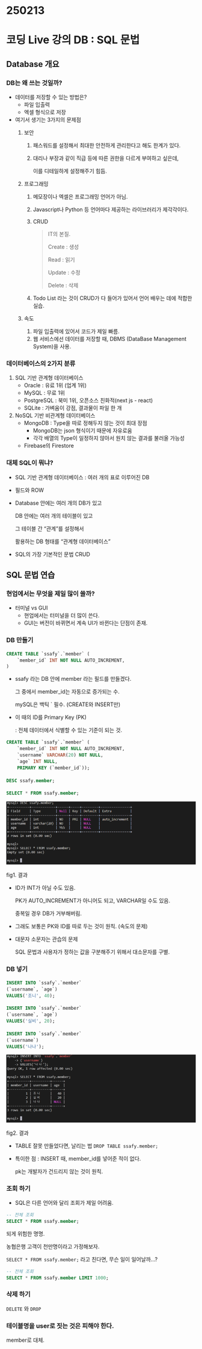 # 250213

# 코딩 Live 강의 DB : SQL 문법

## Database 개요

### DB는 왜 쓰는 것일까?

- 데이터를 저장할 수 있는 방법은?
    - 파일 입출력
    - 엑셀 형식으로 저장
- 여기서 생기는 3가지의 문제점
    1. 보안
        1. 패스워드를 설정해서 최대한 안전하게 관리한다고 해도 한계가 있다.
        2. 대리나 부장과 같이 직급 등에 따른 권한을 다르게 부여하고 싶은데,
            
            이를 디테일하게 설정해주기 힘듬.
            
    2. 프로그래밍
        1. 메모장이나 엑셀은 프로그래밍 언어가 아님.
        2. Javascript나 Python 등 언어마다 제공하는 라이브러리가 제각각이다.
        3. CRUD
            
            > IT의 본질.
            > 
            > 
            > Create : 생성
            > 
            > Read : 읽기
            > 
            > Update : 수정
            > 
            > Delete : 삭제
            > 
        4. Todo List 라는 것이 CRUD가 다 들어가 있어서 언어 배우는 데에 적합한 실습.
    3. 속도
        1. 파일 입출력에 있어서 코드가 제일 빠름.
        2. 웹 서비스에선 데이터를 저장할 때, DBMS (DataBase Management System)을 사용.

### 데이터베이스의 2가지 분류

1. SQL 기반 관계형 데이터베이스
    - Oracle : 유료 1위 (업계 1위)
    - MySQL : 무료 1위
    - PostgreSQL : 북미 1위, 오픈소스 친화적(next js - react)
    - SQLite : 가벼움이 강점, 결과물이 파일 한 개
2. NoSQL 기반 비관계형 데이터베이스
    - MongoDB : Type을 따로 정해두지 않는 것이 최대 장점
        - MongoDB는 json 형식이기 때문에 자유로움
        - 각각 배열의 Type이 일정하지 않아서 원치 않는 결과를 불러올 가능성
    - Firebase의 Firestore

### 대체 SQL이 뭐냐?

- SQL 기반 관계형 데이터베이스 : 여러 개의 표로 이루어진 DB
- 필드와 ROW
- Database 안에는 여러 개의 DB가 있고
    
    DB 안에는 여러 개의 테이블이 있고
    
    그 테이블 간 “관계”를 설정해서
    
    활용하는 DB 형태를 “관계형 데이터베이스”
    
- SQL의 가장 기본적인 문법 CRUD

## SQL 문법 연습

### 현업에서는 무엇을 제일 많이 쓸까?

- 터미널 vs GUI
    - 현업에서는 터미널을 더 많이 쓴다.
    - GUI는 버전이 바뀌면서 계속 UI가 바뀐다는 단점이 존재.

### DB 만들기

```sql
CREATE TABLE `ssafy`.`member` (
    `member_id` INT NOT NULL AUTO_INCREMENT,
)
```

- ssafy 라는 DB 안에 member 라는 필드를 만들겠다.
    
    그 중에서 member_id는 자동으로 증가되는 수.
    
    mySQL은 백틱 ` 필수. (CREATE와 INSERT만)
    
- 이 때의 ID를 Primary Key (PK)
    
    : 전체 데이터에서 식별할 수 있는 기준이 되는 것.
    

```sql
CREATE TABLE `ssafy`.`member` (
    `member_id` INT NOT NULL AUTO_INCREMENT,
    `username` VARCHAR(20) NOT NULL,
    `age` INT NULL,
    PRIMARY KEY (`member_id`));

DESC ssafy.member;

SELECT * FROM ssafy.member;
```

![fig1. 결과](image.png)

fig1. 결과

- ID가 INT가 아닐 수도 있음.
    
    PK가 AUTO_INCREMENT가 아니어도 되고, VARCHAR일 수도 있음.
    
    중복일 경우 DB가 거부해버림.
    
- 그래도 보통은 PK와 ID를 따로 두는 것이 원칙. (속도의 문제)
- 대문자 소문자는 관습의 문제
    
    SQL 문법과 사용자가 정하는 값을 구분해주기 위해서 대소문자를 구별.
    

### DB 넣기

```sql
INSERT INTO `ssafy`.`member` 
(`username`, `age`)
VALUES('조니', 40);

INSERT INTO `ssafy`.`member` 
(`username`, `age`)
VALUES('실비', 20);

INSERT INTO `ssafy`.`member` 
(`username`)
VALUES('나나');
```

![fig2. 결과](image%201.png)

fig2. 결과

- TABLE 잘못 만들었다면, 날리는 법 `DROP TABLE ssafy.member;`
- 특이한 점 : INSERT 때, member_id를 넣어준 적이 없다.
    
    pk는 개발자가 건드리지 않는 것이 원칙.
    

### 조회 하기

- SQL은 다른 언어와 달리 조회가 제일 어려움.

```sql
-- 전체 조회
SELECT * FROM ssafy.member;
```

되게 위험한 명명.

농협은행 고객이 천만명이라고 가정해보자.

`SELECT * FROM ssafy.member;` 라고 친다면, 무슨 일이 일어날까...?

```sql
-- 전체 조회
SELECT * FROM ssafy.member LIMIT 1000;
```

### 삭제 하기

`DELETE` 와 `DROP` 

### 테이블명을 user로 짓는 것은 피해야 한다.

member로 대체.
